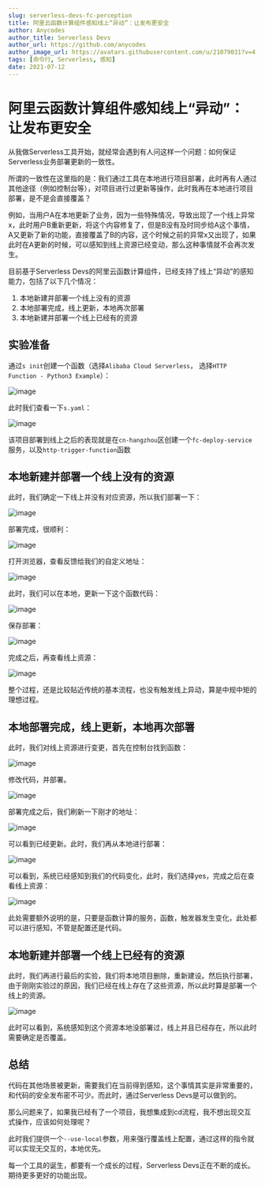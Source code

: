 ```yaml
---
slug: serverless-devs-fc-perception
title: 阿里云函数计算组件感知线上“异动”：让发布更安全
author: Anycodes
author_title: Serverless Devs
author_url: https://github.com/anycodes
author_image_url: https://avatars.githubusercontent.com/u/21079031?v=4
tags: [命令行, Serverless, 感知]
date: 2021-07-12
---
```


# 阿里云函数计算组件感知线上“异动”：让发布更安全

从我做Serverless工具开始，就经常会遇到有人问这样一个问题：如何保证Serverless业务部署更新的一致性。

所谓的一致性在这里指的是：我们通过工具在本地进行项目部署，此时再有人通过其他途径（例如控制台等），对项目进行过更新等操作，此时我再在本地进行项目部署，是不是会直接覆盖？

例如，当用户A在本地更新了业务，因为一些特殊情况，导致出现了一个线上异常x，此时用户B重新更新，将这个内容修复了，但是B没有及时同步给A这个事情，A又更新了新的功能，直接覆盖了B的内容，这个时候之前的异常x又出现了，如果此时在A更新的时候，可以感知到线上资源已经变动，那么这种事情就不会再次发生。

目前基于Serverless Devs的阿里云函数计算组件，已经支持了线上“异动”的感知能力，包括了以下几个情况：

1. 本地新建并部署一个线上没有的资源
2. 本地部署完成，线上更新，本地再次部署
3. 本地新建并部署一个线上已经有的资源


## 实验准备

通过`s init`创建一个函数（选择`Alibaba Cloud Serverless`， 选择`HTTP Function - Python3 Example`）：

![image](https://user-images.githubusercontent.com/21079031/125262802-0e712500-e335-11eb-9cca-22ebe1248c94.png)

此时我们查看一下`s.yaml`：

![image](https://user-images.githubusercontent.com/21079031/125263977-0b2a6900-e336-11eb-8f3d-f70a52c278a6.png)

该项目部署到线上之后的表现就是在`cn-hangzhou`区创建一个`fc-deploy-service`服务，以及`http-trigger-function`函数

## 本地新建并部署一个线上没有的资源

此时，我们确定一下线上并没有对应资源，所以我们部署一下：

![image](https://user-images.githubusercontent.com/21079031/125263807-ea621380-e335-11eb-8eb2-dd0beee6f935.png)

部署完成，很顺利：

![image](https://user-images.githubusercontent.com/21079031/125264196-3b720780-e336-11eb-861c-780de5e751c8.png)

打开浏览器，查看反馈给我们的自定义地址：

![image](https://user-images.githubusercontent.com/21079031/125264252-46c53300-e336-11eb-94c4-9381447a5550.png)

此时，我们可以在本地，更新一下这个函数代码：

![image](https://user-images.githubusercontent.com/21079031/125264375-62303e00-e336-11eb-86dc-9732cdf8d0e4.png)

保存部署：

![image](https://user-images.githubusercontent.com/21079031/125264530-8429c080-e336-11eb-9dec-957724db95b1.png)

完成之后，再查看线上资源：

![image](https://user-images.githubusercontent.com/21079031/125264620-96a3fa00-e336-11eb-9ffa-ca95a97df6a2.png)

整个过程，还是比较贴近传统的基本流程，也没有触发线上异动，算是中规中矩的理想过程。

## 本地部署完成，线上更新，本地再次部署

此时，我们对线上资源进行变更，首先在控制台找到函数：

![image](https://user-images.githubusercontent.com/21079031/125264794-c3581180-e336-11eb-8081-2a827be9e0b0.png)

修改代码，并部署。

![image](https://user-images.githubusercontent.com/21079031/125264887-dff44980-e336-11eb-9243-bdc9b1b2f9b6.png)

部署完成之后，我们刷新一下刚才的地址：

![image](https://user-images.githubusercontent.com/21079031/125265103-16ca5f80-e337-11eb-9922-45f6fd096575.png)

可以看到已经更新。此时，我们再从本地进行部署：

![image](https://user-images.githubusercontent.com/21079031/125266017-f6e76b80-e337-11eb-9166-252558c59f37.png)

可以看到，系统已经感知到我们的代码变化，此时，我们选择yes，完成之后在查看线上资源：

![image](https://user-images.githubusercontent.com/21079031/125266107-0bc3ff00-e338-11eb-8910-0fed24396313.png)

此处需要额外说明的是，只要是函数计算的服务，函数，触发器发生变化，此处都可以进行感知，不管是配置还是代码。

## 本地新建并部署一个线上已经有的资源

此时，我们再进行最后的实验，我们将本地项目删除，重新建设。然后执行部署，由于刚刚实验过的原因，我们已经在线上存在了这些资源，所以此时算是部署一个线上的资源。

![image](https://user-images.githubusercontent.com/21079031/125266378-5a719900-e338-11eb-90a9-41b30694cda2.png)

此时可以看到，系统感知到这个资源本地没部署过，线上并且已经存在，所以此时需要确定是否覆盖。

## 总结

代码在其他场景被更新，需要我们在当前得到感知，这个事情其实是非常重要的，和代码的安全发布密不可少。而此时，通过Serverless Devs是可以做到的。

那么问题来了，如果我已经有了一个项目，我想集成到cd流程，我不想出现交互式操作，应该如何处理呢？

此时我们提供一个`--use-local`参数，用来强行覆盖线上配置，通过这样的指令就可以实现无交互的，本地优先。

每一个工具的诞生，都要有一个成长的过程，Serverless Devs正在不断的成长。期待更多更好的功能出现。
